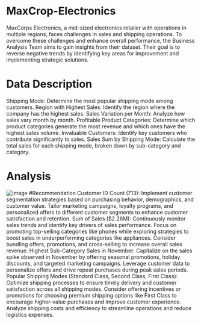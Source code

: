# MaxCrop-Electronics
MaxCorps Electronics, a mid-sized electronics retailer with operations in multiple regions, faces challenges in sales and shipping operations. To overcome these challenges and enhance overall performance, the Business Analysis Team aims to gain insights from their dataset. Their goal is to reverse negative trends by identifying key areas for improvement and implementing strategic solutions.
# Data Description
Shipping Mode: Determine the most popular shipping mode among customers.
Region with Highest Sales: Identify the region where the company has the highest sales.
Sales Variation per Month: Analyze how sales vary month by month.
Profitable Product Categories: Determine which product categories generate the most revenue and which ones have the highest sales volume.
Invaluable Customers: Identify key customers who contribute significantly to sales.
Sales Sum by Shipping Mode: Calculate the total sales for each shipping mode, broken down by sub-category and category.
# Analysis 
![image](https://github.com/Mizlizzy/MaxCrop-Electronics/assets/125541494/5cd1290e-c83b-4926-bc87-7ad5cf229747)
#Recommendation
Customer ID Count (713): Implement customer segmentation strategies based on purchasing behavior, demographics, and customer value. Tailor marketing campaigns, loyalty programs, and personalized offers to different customer segments to enhance customer satisfaction and retention.
Sum of Sales ($2.26M): Continuously monitor sales trends and identify key drivers of sales performance. Focus on promoting top-selling categories like phones while exploring strategies to boost sales in underperforming categories like appliances. Consider bundling offers, promotions, and cross-selling to increase overall sales revenue.
Highest Sub-Category Sales in November: Capitalize on the sales spike observed in November by offering seasonal promotions, holiday discounts, and targeted marketing campaigns. Leverage customer data to personalize offers and drive repeat purchases during peak sales periods.
Popular Shipping Modes (Standard Class, Second Class, First Class): Optimize shipping processes to ensure timely delivery and customer satisfaction across all shipping modes. Consider offering incentives or promotions for choosing premium shipping options like First Class to encourage higher-value purchases and improve customer experience. Analyze shipping costs and efficiency to streamline operations and reduce logistics expenses.












